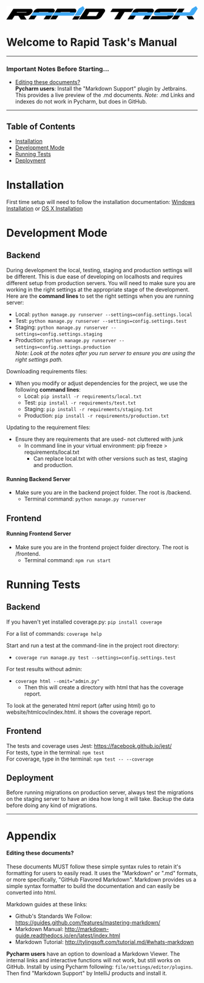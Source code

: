 ![Rapid Task Logo](/docs/images/logo.png)

Welcome to Rapid Task's Manual
==============================

---
### Important Notes Before Starting...
* [Editing these documents?](#editing-these-documents)  
**Pycharm users**: Install the "Markdown Support" plugin by Jetbrains. This provides a live preview of the .md documents.
*Note:* .md Links and indexes do not work in Pycharm, but does in GitHub.  

---
Table of Contents
-----------------
* [Installation](#installation)    
* [Development Mode](#development-mode)  
* [Running Tests](#running-tests)  
* [Deployment](#deployment) 



# Installation 
First time setup will need to follow the installation documentation:
[Windows Installation](/docs/installation_windows.md) or [OS X Installation](/docs/installation_osx.md)


# Development Mode <a id="developmentmode"></a>

Backend
-------
During development the local, testing, staging and production settings will be different. This is due ease of developing
on localhosts and requires different setup from production servers. You will need to make sure you are working in the
right settings at the appropriate stage of the development. Here are the **command lines** to set the right settings 
when you are running server:
* Local: ```python manage.py runserver --settings=config.settings.local```  
* Test: ```python manage.py runserver --settings=config.settings.test```  
* Staging: ```python manage.py runserver --settings=config.settings.staging ``` 
* Production: ```python manage.py runserver --settings=config.settings.production```  
    *Note: Look at the notes after you run server to ensure you are using the right settings path.*   
     
Downloading requirements files:
* When you modify or adjust dependencies for the project, we use the following **command lines**:  
  * Local: ```pip install -r requirements/local.txt```
  * Test: ```pip install -r requirements/test.txt```
  * Staging: ```pip install -r requirements/staging.txt```
  * Production: ```pip install -r requirements/production.txt```
  
Updating to the requirement files:
* Ensure they are requirements that are used- not cluttered with junk
   * In command line in your virtual environment: pip freeze > requirements/local.txt
      * Can replace local.txt with other versions such as test, staging and production.

#### Running Backend Server
* Make sure you are in the backend project folder. The root is /backend.
    * Terminal command: ```python manage.py runserver```  

Frontend 
--------

#### Running Frontend Server
* Make sure you are in the frontend project folder directory. The root is /frontend.
    * Terminal command: ```npm run start```


# Running Tests <a id="running-tests"></a>

Backend
-------
If you haven't yet installed coverage.py: ```pip install coverage```  

For a list of commands:  ```coverage help```  
        
Start and run a test at the command-line in the project root directory:   
   * ```coverage run manage.py test --settings=config.settings.test``` 
     
For test results without admin:  
   * ```coverage html --omit="admin.py"```  
        * Then this will create a directory with html that has the coverage report.
   
To look at the generated html report (after using html) go to website/htmlcov/index.html. it shows the coverage report.

Frontend
--------

The tests and coverage uses Jest: https://facebook.github.io/jest/   
For tests, type in the terminal: ```npm test```   
For coverage, type in the terminal: ```npm test -- --coverage```
      

## Deployment <a id="deployment"></a>

Before running migrations on production server, always test the migrations on the staging server to have an idea how
long it will take. Backup the data before doing any kind of migrations.

---

# Appendix

#### Editing these documents?

These documents MUST follow these simple syntax rules to retain it's formatting for users to easily read. It uses the
"Markdown" or ".md" formats, or more specifically, "GitHub Flavored Markdown". Markdown provides us a simple syntax 
formatter to build the documentation and can easily be converted into html.  

Markdown guides at these links:
* Github's Standards We Follow: https://guides.github.com/features/mastering-markdown/   
* Markdown Manual: http://markdown-guide.readthedocs.io/en/latest/index.html  
* Markdown Tutorial: http://tylingsoft.com/tutorial.md/#whats-markdown

**Pycharm users** have an option to download a Markdown Viewer. The internal links and interactive functions will not 
work, but still works on GitHub. Install by using Pycharm following: ```file/settings/editor/plugins```. Then find 
"Markdown Support" by IntelliJ products and install it. 
